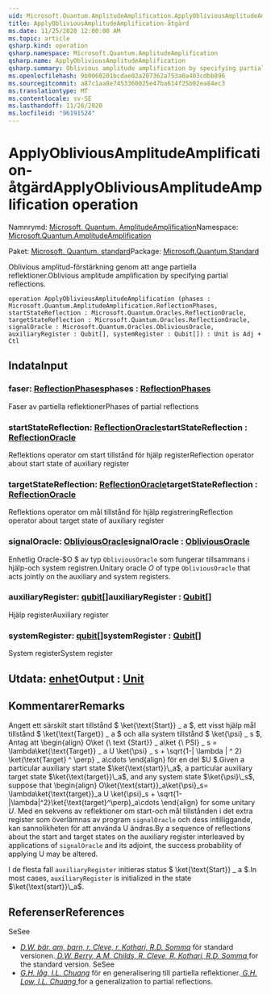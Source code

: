 ```yaml
---
uid: Microsoft.Quantum.AmplitudeAmplification.ApplyObliviousAmplitudeAmplification
title: ApplyObliviousAmplitudeAmplification-åtgärd
ms.date: 11/25/2020 12:00:00 AM
ms.topic: article
qsharp.kind: operation
qsharp.namespace: Microsoft.Quantum.AmplitudeAmplification
qsharp.name: ApplyObliviousAmplitudeAmplification
qsharp.summary: Oblivious amplitude amplification by specifying partial reflections.
ms.openlocfilehash: 9b0060201bcdae02a207362a753a0a403cdbb896
ms.sourcegitcommit: a87c1aa8e7453360025e47ba614f25b02ea84ec3
ms.translationtype: MT
ms.contentlocale: sv-SE
ms.lasthandoff: 11/26/2020
ms.locfileid: "96191524"
---
```

# <a name="applyobliviousamplitudeamplification-operation"></a><span data-ttu-id="28e6d-102">ApplyObliviousAmplitudeAmplification-åtgärd</span><span class="sxs-lookup"><span data-stu-id="28e6d-102">ApplyObliviousAmplitudeAmplification operation</span></span>

<span data-ttu-id="28e6d-103">Namnrymd: [Microsoft. Quantum. AmplitudeAmplification](xref:Microsoft.Quantum.AmplitudeAmplification)</span><span class="sxs-lookup"><span data-stu-id="28e6d-103">Namespace: [Microsoft.Quantum.AmplitudeAmplification](xref:Microsoft.Quantum.AmplitudeAmplification)</span></span>

<span data-ttu-id="28e6d-104">Paket: [Microsoft. Quantum. standard](https://nuget.org/packages/Microsoft.Quantum.Standard)</span><span class="sxs-lookup"><span data-stu-id="28e6d-104">Package: [Microsoft.Quantum.Standard](https://nuget.org/packages/Microsoft.Quantum.Standard)</span></span>


<span data-ttu-id="28e6d-105">Oblivious amplitud-förstärkning genom att ange partiella reflektioner.</span><span class="sxs-lookup"><span data-stu-id="28e6d-105">Oblivious amplitude amplification by specifying partial reflections.</span></span>

```qsharp
operation ApplyObliviousAmplitudeAmplification (phases : Microsoft.Quantum.AmplitudeAmplification.ReflectionPhases, startStateReflection : Microsoft.Quantum.Oracles.ReflectionOracle, targetStateReflection : Microsoft.Quantum.Oracles.ReflectionOracle, signalOracle : Microsoft.Quantum.Oracles.ObliviousOracle, auxiliaryRegister : Qubit[], systemRegister : Qubit[]) : Unit is Adj + Ctl
```


## <a name="input"></a><span data-ttu-id="28e6d-106">Indata</span><span class="sxs-lookup"><span data-stu-id="28e6d-106">Input</span></span>

### <a name="phases--reflectionphases"></a><span data-ttu-id="28e6d-107">faser: [ReflectionPhases](xref:Microsoft.Quantum.AmplitudeAmplification.ReflectionPhases)</span><span class="sxs-lookup"><span data-stu-id="28e6d-107">phases : [ReflectionPhases](xref:Microsoft.Quantum.AmplitudeAmplification.ReflectionPhases)</span></span>

<span data-ttu-id="28e6d-108">Faser av partiella reflektioner</span><span class="sxs-lookup"><span data-stu-id="28e6d-108">Phases of partial reflections</span></span>


### <a name="startstatereflection--reflectionoracle"></a><span data-ttu-id="28e6d-109">startStateReflection: [ReflectionOracle](xref:Microsoft.Quantum.Oracles.ReflectionOracle)</span><span class="sxs-lookup"><span data-stu-id="28e6d-109">startStateReflection : [ReflectionOracle](xref:Microsoft.Quantum.Oracles.ReflectionOracle)</span></span>

<span data-ttu-id="28e6d-110">Reflektions operator om start tillstånd för hjälp register</span><span class="sxs-lookup"><span data-stu-id="28e6d-110">Reflection operator about start state of auxiliary register</span></span>


### <a name="targetstatereflection--reflectionoracle"></a><span data-ttu-id="28e6d-111">targetStateReflection: [ReflectionOracle](xref:Microsoft.Quantum.Oracles.ReflectionOracle)</span><span class="sxs-lookup"><span data-stu-id="28e6d-111">targetStateReflection : [ReflectionOracle](xref:Microsoft.Quantum.Oracles.ReflectionOracle)</span></span>

<span data-ttu-id="28e6d-112">Reflektions operator om mål tillstånd för hjälp registrering</span><span class="sxs-lookup"><span data-stu-id="28e6d-112">Reflection operator about target state of auxiliary register</span></span>


### <a name="signaloracle--obliviousoracle"></a><span data-ttu-id="28e6d-113">signalOracle: [ObliviousOracle](xref:Microsoft.Quantum.Oracles.ObliviousOracle)</span><span class="sxs-lookup"><span data-stu-id="28e6d-113">signalOracle : [ObliviousOracle](xref:Microsoft.Quantum.Oracles.ObliviousOracle)</span></span>

<span data-ttu-id="28e6d-114">Enhetlig Oracle-$O $ av typ `ObliviousOracle` som fungerar tillsammans i hjälp-och system registren.</span><span class="sxs-lookup"><span data-stu-id="28e6d-114">Unitary oracle $O$ of type `ObliviousOracle` that acts jointly on the auxiliary and system registers.</span></span>


### <a name="auxiliaryregister--qubit"></a><span data-ttu-id="28e6d-115">auxiliaryRegister: [qubit](xref:microsoft.quantum.lang-ref.qubit)[]</span><span class="sxs-lookup"><span data-stu-id="28e6d-115">auxiliaryRegister : [Qubit](xref:microsoft.quantum.lang-ref.qubit)[]</span></span>

<span data-ttu-id="28e6d-116">Hjälp register</span><span class="sxs-lookup"><span data-stu-id="28e6d-116">Auxiliary register</span></span>


### <a name="systemregister--qubit"></a><span data-ttu-id="28e6d-117">systemRegister: [qubit](xref:microsoft.quantum.lang-ref.qubit)[]</span><span class="sxs-lookup"><span data-stu-id="28e6d-117">systemRegister : [Qubit](xref:microsoft.quantum.lang-ref.qubit)[]</span></span>

<span data-ttu-id="28e6d-118">System register</span><span class="sxs-lookup"><span data-stu-id="28e6d-118">System register</span></span>



## <a name="output--unit"></a><span data-ttu-id="28e6d-119">Utdata: [enhet](xref:microsoft.quantum.lang-ref.unit)</span><span class="sxs-lookup"><span data-stu-id="28e6d-119">Output : [Unit](xref:microsoft.quantum.lang-ref.unit)</span></span>



## <a name="remarks"></a><span data-ttu-id="28e6d-120">Kommentarer</span><span class="sxs-lookup"><span data-stu-id="28e6d-120">Remarks</span></span>

<span data-ttu-id="28e6d-121">Angett ett särskilt start tillstånd $ \ket{\text{Start}} \_ a $, ett visst hjälp mål tillstånd $ \ket{\text{Target}} \_ a $ och alla system tillstånd $ \ket{\psi} \_ s $, Antag att \begin{align} O\ket {\ text {Start}} \_ a\ket {\ PSI} \_ s = \lambda\ket{\text{Target}} \_ a U \ket{\psi} \_ s + \sqrt{1-| \lambda | ^ 2} \ket{\text{Target} ^ \perp} \_ a\cdots \end{align} för en del $U $.</span><span class="sxs-lookup"><span data-stu-id="28e6d-121">Given a particular auxiliary start state $\ket{\text{start}}\_a$, a particular auxiliary target state $\ket{\text{target}}\_a$, and any system state $\ket{\psi}\_s$, suppose that \begin{align} O\ket{\text{start}}\_a\ket{\psi}\_s= \lambda\ket{\text{target}}\_a U \ket{\psi}\_s + \sqrt{1-|\lambda|^2}\ket{\text{target}^\perp}\_a\cdots \end{align} for some unitary $U$.</span></span>
<span data-ttu-id="28e6d-122">Med en sekvens av reflektioner om start-och mål tillstånden i det extra register som överlämnas av program `signalOracle` och dess intilliggande, kan sannolikheten för att använda U ändras.</span><span class="sxs-lookup"><span data-stu-id="28e6d-122">By a sequence of reflections about the start and target states on the auxiliary register interleaved by applications of `signalOracle` and its adjoint, the success probability of applying U may be altered.</span></span>

<span data-ttu-id="28e6d-123">I de flesta fall `auxiliaryRegister` initieras status $ \ket{\text{Start}} \_ a $.</span><span class="sxs-lookup"><span data-stu-id="28e6d-123">In most cases, `auxiliaryRegister` is initialized in the state $\ket{\text{start}}\_a$.</span></span>

## <a name="references"></a><span data-ttu-id="28e6d-124">Referenser</span><span class="sxs-lookup"><span data-stu-id="28e6d-124">References</span></span>

<span data-ttu-id="28e6d-125">Se</span><span class="sxs-lookup"><span data-stu-id="28e6d-125">See</span></span>

- <span data-ttu-id="28e6d-126">[ *D.W. bär, am, barn, r. Cleve, r. Kothari, R.D. Somma*](https://arxiv.org/abs/1312.1414) för standard versionen.</span><span class="sxs-lookup"><span data-stu-id="28e6d-126">[ *D.W. Berry, A.M. Childs, R. Cleve, R. Kothari, R.D. Somma* ](https://arxiv.org/abs/1312.1414) for the standard version.</span></span>
  <span data-ttu-id="28e6d-127">Se</span><span class="sxs-lookup"><span data-stu-id="28e6d-127">See</span></span>
- <span data-ttu-id="28e6d-128">[ *G.H. låg, I.L. Chuang*](https://arxiv.org/abs/1610.06546) för en generalisering till partiella reflektioner.</span><span class="sxs-lookup"><span data-stu-id="28e6d-128">[ *G.H. Low, I.L. Chuang* ](https://arxiv.org/abs/1610.06546) for a generalization to partial reflections.</span></span>